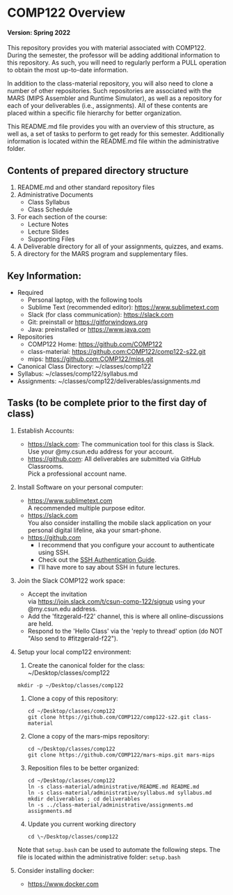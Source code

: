  # COMP122 Overview
#### Version: Spring 2022

This repository provides you with material associated with COMP122.  During the semester, the professor will be adding additional information to this repository. As such, you will need to regularly perform a PULL operation to obtain the most up-to-date information.

In addition to the class-material repository, you will also need to clone a number of other repositories.  Such repositories are associated with the MARS (MIPS Assembler and Runtime Simulator), as well as a repository for each of your deliverables (i.e., assignments).  All of these contents are placed within a specific file hierarchy for better organization. 

This README.md file provides you with an overview of this structure, as well as, a set of tasks to perform to get ready for this semester.  Additionally information is located within the README.md file within the administrative folder.

## Contents of prepared directory structure
  1. README.md and other standard repository files
  1. Administrative Documents
     * Class Syllabus
     * Class Schedule
  1. For each section of the course:
     * Lecture Notes
     * Lecture Slides
     * Supporting Files
  1. A Deliverable directory for all of your assignments, quizzes, and exams.
  1. A directory for the MARS program and supplementary files.


## Key Information:
  * Required
    - Personal laptop, with the following tools
    - Sublime Text (recommended editor): https://www.sublimetext.com
    - Slack (for class communication): https://slack.com 
    - Git: preinstall or https://gitforwindows.org
    - Java: preinstalled or https://www.java.com
  * Repositories
    - COMP122 Home: https://github.com/COMP122
    - class-material: https://github.com:COMP122/comp122-s22.git
    - mips: https://github.com:COMP122/mips.git
  * Canonical Class Directory: \~/classes/comp122
  * Syllabus: \~/classes/comp122/syllabus.md
  * Assignments: \~/classes/comp122/deliverables/assignments.md

## Tasks (to be complete prior to the first day of class)
  1. Establish Accounts:
     - https://slack.com: The communication tool for this class is Slack. <br/> Use your @my.csun.edu address for your account.
     - https://github.com: All deliverables are submitted via GitHub Classrooms. <br/> Pick a professional account name.

  1. Install Software on your personal computer:
     - https://www.sublimetext.com <br /> A recommended multiple purpose editor.
     - https://slack.com  <br />   You also consider installing the mobile slack application on your personal digital lifeline, aka your smart-phone.
     - https://github.com <br /> 
          - I recommend that you configure your account to authenticate using SSH.
          - Check out the [SSH Authentication Guide](https://docs.github.com/en/github/authenticating-to-github/connecting-to-github-with-ssh).
          - I'll have more to say about SSH in future lectures.
 
  1. Join the Slack COMP122 work space:
     - Accept the  invitation <br/> via https://join.slack.com/t/csun-comp-122/signup using your @my.csun.edu address.
     - Add the 'fitzgerald-f22' channel, this is where all online-discussions are held.
     - Respond to the 'Hello Class' via the 'reply to thread' option (do NOT "Also send to #fitzgerald-f22").
 
  1. Setup your local comp122 environment: <br/>
      1. Create the canonical folder for the class: \~/Desktop/classes/comp122 
        ```
        mkdir -p ~/Desktop/classes/comp122
        ```
     1. Clone a copy of this repository:
        ```
        cd ~/Desktop/classes/comp122
        git clone https://github.com/COMP122/comp122-s22.git class-material
        ```
     1. Clone a copy of the mars-mips repository:
        ```
        cd ~/Desktop/classes/comp122
        git clone https://github.com/COMP122/mars-mips.git mars-mips
        ```
     1. Reposition files to be better organized:
        ```
        cd ~/Desktop/classes/comp122
        ln -s class-material/administrative/README.md README.md
        ln -s class-material/administrative/syllabus.md syllabus.md
        mkdir deliverables ; cd deliverables
        ln -s ../class-material/administrative/assignments.md assignments.md
        ```
     1. Update you current working directory
        ```
        cd \~/Desktop/classes/comp122
        ```
      Note that ``setup.bash`` can be used to automate the following steps. The file is located within the administrative folder: ``setup.bash``

  1. Consider installing docker:
     - https://www.docker.com

